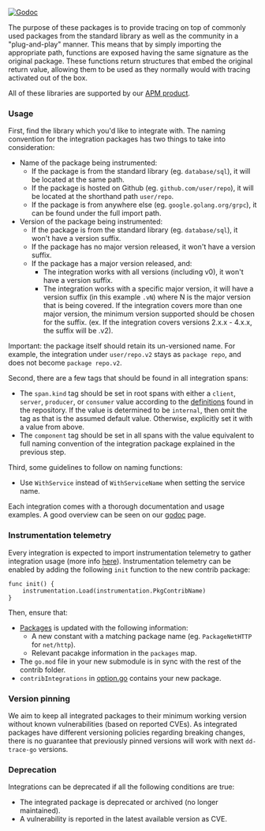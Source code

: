 [![Godoc](http://img.shields.io/badge/godoc-reference-blue.svg?style=flat)](https://godoc.org/github.com/DataDog/dd-trace-go/v2/contrib)

The purpose of these packages is to provide tracing on top of commonly used packages from the standard library as well as the 
community in a "plug-and-play" manner. This means that by simply importing the appropriate path, functions are exposed having
 the same signature as the original package. These functions return structures that embed the original return value, allowing 
them to be used as they normally would with tracing activated out of the box.

All of these libraries are supported by our [APM product](https://www.datadoghq.com/apm/).

### Usage

First, find the library which you'd like to integrate with. The naming convention for the integration packages has two things to take into consideration:

* Name of the package being instrumented:
  * If the package is from the standard library (eg. `database/sql`), it will be located at the same path.
  * If the package is hosted on Github (eg. `github.com/user/repo`), it will be located at the shorthand path `user/repo`.
  * If the package is from anywhere else (eg. `google.golang.org/grpc`), it can be found under the full import path.
* Version of the package being instrumented:
  * If the package is from the standard library (eg. `database/sql`), it won't have a version suffix.
  * If the package has no major version released, it won't have a version suffix.
  * If the package has a major version released, and:
    * The integration works with all versions (including v0), it won't have a version suffix.
    * The integration works with a specific major version, it will have a version suffix (in this example `.vN`) where N is the major version that is being covered. If the integration covers more than one major version, the minimum version supported should be chosen for the suffix. (ex. If the integration covers versions 2.x.x - 4.x.x, the suffix will be .v2).

Important: the package itself should retain its un-versioned name. For example, the integration under `user/repo.v2` stays as `package repo`, and does not become `package repo.v2`.

Second, there are a few tags that should be found in all integration spans:

* The `span.kind` tag should be set in root spans with either a `client`, `server`, `producer`, or `consumer` value according to the [definitions](../ddtrace/ext/span_kind.go) found in the repository.
If the value is determined to be `internal`, then omit the tag as that is the assumed default value. Otherwise, explicitly set it with a value from above.
* The `component` tag should be set in all spans with the value equivalent to full naming convention of the integration package explained in the previous step.

Third, some guidelines to follow on naming functions:

* Use `WithService` instead of `WithServiceName` when setting the service name.

Each integration comes with a thorough documentation and usage examples. A good overview can be seen on our [godoc](https://godoc.org/github.com/DataDog/dd-trace-go/v2/contrib) page.

### Instrumentation telemetry

Every integration is expected to import instrumentation telemetry to gather integration usage (more info [here](https://docs.datadoghq.com/tracing/configure_data_security/#telemetry-collection)). Instrumentation telemetry can be enabled by adding the following `init` function to the new contrib package:

```golang
func init() {
    instrumentation.Load(instrumentation.PkgContribName)
}
```

Then, ensure that:

* [Packages](../ddtrace/instrumentation/packages.go) is updated with the following information:
  * A new constant with a matching package name (eg. `PackageNetHTTP` for `net/http`).
  * Relevant pacakge information in the `packages` map.
* The `go.mod` file in your new submodule is in sync with the rest of the contrib folder.
* `contribIntegrations` in [option.go](../ddtrace/tracer/option.go) contains your new package.

### Version pinning

We aim to keep all integrated packages to their minimum working version without known vulnerabilities (based on reported CVEs). As integrated packages have different versioning policies regarding breaking changes,
there is no guarantee that previously pinned versions will work with next `dd-trace-go` versions.

### Deprecation

Integrations can be deprecated if all the following conditions are true:

* The integrated package is deprecated or archived (no longer maintained).
* A vulnerability is reported in the latest available version as CVE.
